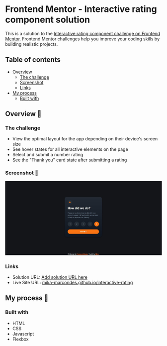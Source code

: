 # Frontend Mentor - Interactive rating component solution

This is a solution to the [Interactive rating component challenge on Frontend Mentor](https://www.frontendmentor.io/challenges/interactive-rating-component-koxpeBUmI). Frontend Mentor challenges help you improve your coding skills by building realistic projects. 

## Table of contents

- [Overview](#overview)
    - [The challenge](#the-challenge)
    - [Screenshot](#screenshot)
    - [Links](#links)
- [My process](#my-process)
    - [Built with](#built-with)

## Overview 👀

### The challenge

- View the optimal layout for the app depending on their device's screen size
- See hover states for all interactive elements on the page
- Select and submit a number rating
- See the "Thank you" card state after submitting a rating

### Screenshot 📸

![](design/final-design-desktop-print.jpg)

### Links

- Solution URL: [Add solution URL here](https://your-solution-url.com)
- Live Site URL: [mika-marcondes.github.io/interactive-rating](https://mika-marcondes.github.io/interactive-rating/)

## My process 🔎

### Built with

- HTML
- CSS
- Javascript
- Flexbox
